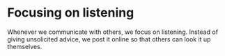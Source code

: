 # Focusing on listening 
Whenever we communicate with others, we focus on listening. Instead of giving unsolicited advice, we post it online so that others can look it up themselves.  
